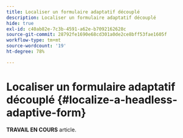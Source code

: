 ```yaml
---
title: Localiser un formulaire adaptatif découplé
description: Localiser un formulaire adaptatif découplé
hide: true
exl-id: c40ab82e-7c3b-4591-a62e-b7092162628c
source-git-commit: 28792fe1690e68cd301a0de2ce8bff53fae1605f
workflow-type: tm+mt
source-wordcount: '19'
ht-degree: 78%

---
```


# Localiser un formulaire adaptatif découplé {#localize-a-headless-adaptive-form}

<span class="preview"> **TRAVAIL EN COURS** article.</span>

